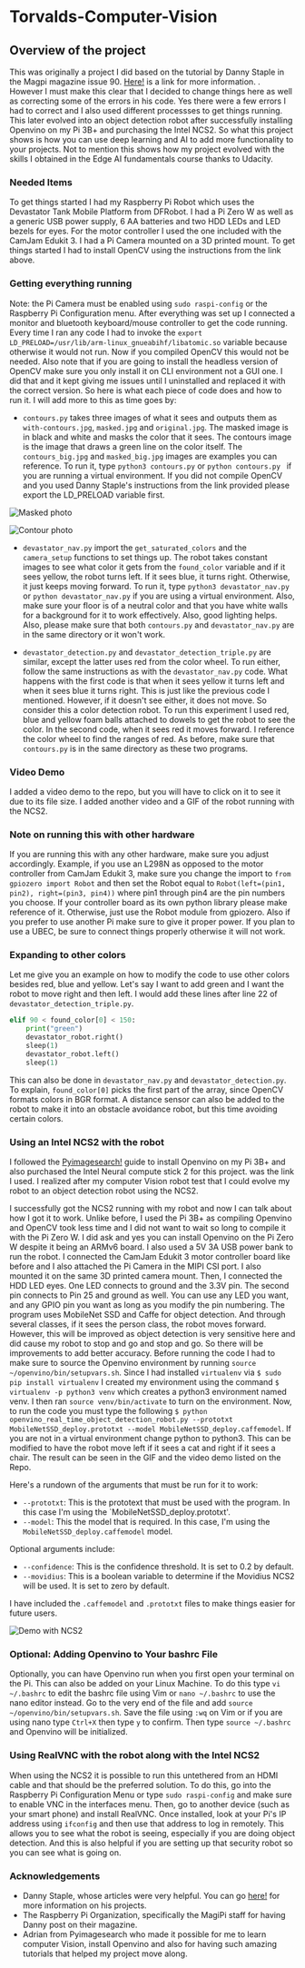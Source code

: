 # Torvalds-Computer-Vision

## Overview of the project

This was originally a project I did based on the tutorial by Danny Staple in the Magpi magazine issue 90. [Here!](https://magpi.raspberrypi.org/articles/add-navigation-to-a-low-cost-robot) is a link for more information.  . However I must make this clear that I decided to change things here as well as correcting some of the errors in his code. Yes there were a few errors I had to correct and I also used different processses to get things running. This later evolved into an object detection robot after successfully installing Openvino on my Pi 3B+ and purchasing the Intel NCS2. So what this project shows is how you can use deep learning and AI to add more functionality to your projects. Not to mention this shows how my project evolved with the skills I obtained in the Edge AI fundamentals course thanks to Udacity.

### Needed Items

To get things started I had my Raspberry Pi Robot which uses the Devastator Tank Mobile Platform from DFRobot. I had a Pi Zero W as well as a generic USB power supply, 6 AA batteries and two HDD LEDs and LED bezels for eyes. For the motor controller I used the one included with the CamJam Edukit 3. I had a Pi Camera mounted on a 3D printed mount. To get things started I had to install OpenCV using the instructions from the link above. 

### Getting everything running

Note: the Pi Camera must be enabled using `sudo raspi-config` or the Raspberry Pi Configuration menu. After everything was set up I connected a monitor and bluetooth keyboard/mouse controller to get the code running. Every time I ran any code I had to invoke the `export LD_PRELOAD=/usr/lib/arm-linux_gnueabihf/libatomic.so` variable because otherwise it would not run. Now if you compiled OpenCV this would not be needed. Also note that if you are going to install the headless version of OpenCV make sure you only install it on CLI environment not a GUI one. I did that and it kept giving me issues until I uninstalled and replaced it with the correct version. So here is what each piece of code does and how to run it. I will add more to this as time goes by:

* `contours.py` takes three images of what it sees and outputs them as `with-contours.jpg`, `masked.jpg` and `original.jpg`. The masked image is in black and white and masks the color that it sees. The contours image is the image that draws a green line on the color itself. The `contours_big.jpg` and `masked_big.jpg` images are examples you can reference. To run it, type `python3 contours.py` or `python contours.py ` if you are running a virtual environment. If you did not compile OpenCV and you used Danny Staple's instructions from the link provided please export the LD_PRELOAD variable first.

![Masked photo](https://github.com/sentairanger/Torvalds-Computer-Vision/blob/master/masked_big.png)

![Contour photo](https://github.com/sentairanger/Torvalds-Computer-Vision/blob/master/contours_big.png)

* `devastator_nav.py` import the `get_saturated_colors` and the `camera_setup` functions to set things up. The robot takes constant images to see what color it gets from the `found_color` variable and if it sees yellow, the robot turns left. If it sees blue, it turns right. Otherwise, it just keeps moving forward. To run it, type `python3 devastator_nav.py` or `python devastator_nav.py` if you are using a virtual environment. Also, make sure your floor is of a neutral color and that you have white walls for a background for it to work effectively. Also, good lighting helps. Also, please make sure that both `contours.py` and `devastator_nav.py` are in the same directory or it won't work. 

* `devastator_detection.py` and `devastator_detection_triple.py` are similar, except the latter uses red from the color wheel. To run either, follow the same instructions as with the `devastator_nav.py` code. What happens with the first code is that when it sees yellow it turns left and when it sees blue it turns right. This is just like the previous code I mentioned. However, if it doesn't see either, it does not move. So consider this a color detection robot. To run this experiment I used red, blue and yellow foam balls attached to dowels to get the robot to see the color. In the second code, when it sees red it moves forward. I reference the color wheel to find the ranges of red. As before, make sure that `contours.py` is in the same directory as these two programs. 


### Video Demo

I added a video demo to the repo, but you will have to click on it to see it due to its file size. I added another video and a GIF of the robot running with the NCS2.

### Note on running this with other hardware

If you are running this with any other hardware, make sure you adjust accordingly. Example, if you use an L298N as opposed to the motor controller from CamJam Edukit 3, make sure you change the import to `from gpiozero import Robot` and then set the Robot equal to `Robot(left=(pin1, pin2), right=(pin3, pin4))` where pin1 through pin4 are the pin numbers you choose. If your controller board as its own python library please make reference of it. Otherwise, just use the Robot module from gpiozero. Also if you prefer to use another Pi make sure to give it proper power. If you plan to use a UBEC, be sure to connect things properly otherwise it will not work. 

### Expanding to other colors
Let me give you an example on how to modify the code to use other colors besides red, blue and yellow. Let's say I want to add green and I want the robot to move right and then left. I would add these lines after line 22 of `devastator_detection_triple.py`. 

```python
elif 90 < found_color[0] < 150:
    print("green")
    devastator_robot.right()
    sleep(1)
    devastator_robot.left()
    sleep(1)
```
This can also be done in `devastator_nav.py` and `devastator_detection.py`. To explain, `found_color[0]` picks the first part of the array, since OpenCV formats colors in BGR format. A distance sensor can also be added to the robot to make it into an obstacle avoidance robot, but this time avoiding certain colors. 

### Using an Intel NCS2 with the robot

I followed the [Pyimagesearch!](https://www.pyimagesearch.com/2019/04/08/openvino-opencv-and-movidius-ncs-on-the-raspberry-pi/) guide to install Openvino on my Pi 3B+ and also purchased the Intel Neural compute stick 2 for this project.  was the link I used. I realized after my computer Vision robot test that I could evolve my robot to an object detection robot using the NCS2.

I successfully got the NCS2 running with my robot and now I can talk about how I got it to work. Unlike before, I used the Pi 3B+ as compiling Openvino and OpenCV took less time and I did not want to wait so long to compile it with the Pi Zero W. I did ask and yes you can install Openvino on the Pi Zero W despite it being an ARMv6 board. I also used a 5V 3A USB power bank to run the robot. I connected the CamJam Edukit 3 motor controller board like before and I also attached the Pi Camera in the MIPI CSI port. I also mounted it on the same 3D printed camera mount. Then, I connected the HDD LED eyes. One LED connects to ground and the 3.3V pin. The second pin connects to Pin 25 and ground as well. You can use any LED you want, and any GPIO pin you want as long as you modify the pin numbering. The program uses MobileNet SSD and Caffe for object detection. And through several classes, if it sees the person class, the robot moves forward. However, this will be improved as object detection is very sensitive here and did cause my robot to stop and go and stop and go. So there will be improvements to add better accuracy. Before running the code I had to make sure to source the Openvino environment by running `source ~/openvino/bin/setupvars.sh`. Since I had installed `virtualenv` via `$ sudo pip install virtualenv` I created my environment using the command `$ virtualenv -p python3 venv` which creates a python3 environment named venv. I then ran `source venv/bin/activate` to turn on the environment. Now, to run the code you must type the following `$ python openvino_real_time_object_detection_robot.py --prototxt MobileNetSSD_deploy.prototxt --model MobileNetSSD_deploy.caffemodel`. If you are not in a virtual environment change python to python3. This can be modified to have the robot move left if it sees a cat and right if it sees a chair. The result can be seen in the GIF and the video demo listed on the Repo.

Here's a rundown of the arguments that must be run for it to work:

* `--prototxt`: This is the prototext that must be used with the program. In this case I'm using the `MobileNetSSD_deploy.prototxt'.
* `--model`: This the model that is required. In this case, I'm using the `MobileNetSSD_deploy.caffemodel` model.

Optional arguments include:
* `--confidence`: This is the confidence threshold. It is set to 0.2 by default.
* `--movidius`: This is a boolean variable to determine if the Movidius NCS2 will be used. It is set to zero by default.

I have included the `.caffemodel` and `.prototxt` files to make things easier for future users. 

![Demo with NCS2](https://media.giphy.com/media/PiQqUq8LnXZvkRtDn7/giphy.gif)

### Optional: Adding Openvino to Your bashrc File
Optionally, you can have Openvino run when you first open your terminal on the Pi. This can also be added on your Linux Machine. To do this type `vi ~/.bashrc` to edit the bashrc file using Vim or `nano ~/.bashrc` to use the nano editor instead. Go to the very end of the file and add `source ~/openvino/bin/setupvars.sh`. Save the file using `:wq` on Vim or if you are using nano type `Ctrl+X` then type `y` to confirm. Then type `source ~/.bashrc` and Openvino will be initialized. 

### Using RealVNC with the robot along with the Intel NCS2

When using the NCS2 it is possible to run this untethered from an HDMI cable and that should be the preferred solution. To do this, go into the Raspberry Pi Configuration Menu or type `sudo raspi-config` and make sure to enable VNC in the interfaces menu. Then, go to another device (such as your smart phone) and install RealVNC. Once installed, look at your Pi's IP address using `ifconfig` and then use that address to log in remotely. This allows you to see what the robot is seeing, especially if you are doing object detection. And this is also helpful if you are setting up that security robot so you can see what is going on. 

### Acknowledgements

* Danny Staple, whose articles were very helpful. You can go [here!](https://orionrobots.co.uk/) for more information on his projects.
* The Raspberry Pi Organization, specifically the MagiPi staff for having Danny post on their magazine.
* Adrian from Pyimagesearch who made it possible for me to learn computer Vision, install Openvino and also for having such amazing tutorials that helped my project move along.
